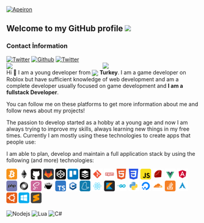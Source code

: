 [![Apeiron](https://media.discordapp.net/attachments/841672414105567285/874236474663522314/Frame_2_1.png)](https://github.com/BetaWile/)

<h2>Welcome to my GitHub profile <img src="https://media.giphy.com/media/CaiVJuZGvR8HK/giphy.gif" height="20px"></h2>

<div align="left">
<h3>Contact İnformation</h3>
<a href="https://discord.com/users/303503525965463554" target"blank_"><img alt="Twitter" src="https://img.shields.io/badge/Apeiron%20-111111.svg?&style=for-the-badge&logo=discord&logoColor=white"></a>
<a href="https://github.com/realapeiron" target"blank_"><img alt="Github" src="https://img.shields.io/badge/GitHub%20-111111.svg?&style=for-the-badge&logo=github&logoColor=white"></a>
<a href="https://twitter.com/apeiron_dev" target="_blank"><img alt="Twitter" src="https://img.shields.io/badge/Twitter%20-111111?style=for-the-badge&logo=github&logoColor=white" /></a>
</div>


<img width="50%" align="right" src="https://github-readme-stats.vercel.app/api?username=realapeiron&count_private=true&show_icons=true&theme=dracula&hide_border=true&include_all_commits=true">
<img width="50%" height="1px" align="right" src="https://i.imgur.com/DkKayja.png">
<img width="50%" align="right" src="https://github-readme-stats.vercel.app/api/top-langs/?username=realapeiron&theme=dracula&hide_border=true&layout=compact">

Hi 👋 I am a young developer from <img width="20" align="center" src="https://image.flaticon.com/icons/svg/555/555560.svg"> **Turkey**. I am a game developer on Roblox but have sufficient knowledge of web development and am a complete developer usually focused on game development and **I am a fullstack Developer**.

You can follow me on these platforms to get more information about me and follow news about my projects!


The passion to develop started as a hobby at a young age and now I am always trying to improve my skills, always learning new things in my free times. Currently I am mostly using these technologies to create apps that people use:


I am able to plan, develop and maintain a full application stack by using the following (and more) technologies:

<p align="left">
    <img height="28" width="28" src="https://raw.githubusercontent.com/edent/SuperTinyIcons/master/images/svg/bitcoin.svg" />
    <img height="28" width="28" src="https://raw.githubusercontent.com/edent/SuperTinyIcons/master/images/svg/ethereum.svg" />
    <img height="28" width="28" src="https://raw.githubusercontent.com/edent/SuperTinyIcons/master/images/svg/github.svg" />
    <img height="28" width="28" src="https://raw.githubusercontent.com/edent/SuperTinyIcons/master/images/svg/gitlab.svg" />
    <img height="28" width="28" src="https://raw.githubusercontent.com/edent/SuperTinyIcons/master/images/svg/codepen.svg" />
    <img height="28" width="28" src="https://raw.githubusercontent.com/edent/SuperTinyIcons/master/images/svg/trello.svg" />
    <img height="28" width="28" src="https://raw.githubusercontent.com/edent/SuperTinyIcons/master/images/svg/buffer.svg" />
    <img height="28" width="28" src="https://raw.githubusercontent.com/edent/SuperTinyIcons/master/images/svg/git.svg" />
    <img height="28" width="28" src="https://raw.githubusercontent.com/edent/SuperTinyIcons/master/images/svg/npm.svg" />
    <img height="28" width="28" src="https://raw.githubusercontent.com/edent/SuperTinyIcons/master/images/svg/html5.svg" />
    <img height="28" width="28" src="https://raw.githubusercontent.com/edent/SuperTinyIcons/master/images/svg/css3.svg" />
    <img height="28" width="28" src="https://raw.githubusercontent.com/edent/SuperTinyIcons/master/images/svg/javascript.svg" />
    <img height="28" width="28" src="https://raw.githubusercontent.com/edent/SuperTinyIcons/master/images/svg/ruby.svg" />
    <img height="28" width="28" src="https://raw.githubusercontent.com/edent/SuperTinyIcons/master/images/svg/vue.svg" />
    <img height="28" width="28" src="https://raw.githubusercontent.com/edent/SuperTinyIcons/master/images/svg/angular.svg" />
    <img height="28" width="28" src="https://raw.githubusercontent.com/edent/SuperTinyIcons/master/images/svg/php.svg" />
    <img height="28" width="28" src="https://raw.githubusercontent.com/edent/SuperTinyIcons/master/images/svg/json.svg" />
    <img height="28" width="28" src="https://raw.githubusercontent.com/edent/SuperTinyIcons/master/images/svg/sass.svg" />
    <img height="28" width="28" src="https://raw.githubusercontent.com/edent/SuperTinyIcons/master/images/svg/coffeescript.svg" />
    <img height="28" width="28" src="https://raw.githubusercontent.com/edent/SuperTinyIcons/master/images/svg/typescript.svg" />
    <img height="28" width="28" src="https://raw.githubusercontent.com/edent/SuperTinyIcons/master/images/svg/cplusplus.svg" />
    <img height="28" width="28" src="https://raw.githubusercontent.com/edent/SuperTinyIcons/master/images/svg/yarn.svg" />
    <img height="28" width="28" src="https://raw.githubusercontent.com/edent/SuperTinyIcons/master/images/svg/react.svg" />
    <img height="28" width="28" src="https://raw.githubusercontent.com/edent/SuperTinyIcons/master/images/svg/kotlin.svg" />
    <img height="28" width="28" src="https://raw.githubusercontent.com/edent/SuperTinyIcons/master/images/svg/go.svg" />
    <img height="28" width="28" src="https://raw.githubusercontent.com/edent/SuperTinyIcons/master/images/svg/python.svg" />
    <img height="28" width="28" src="https://raw.githubusercontent.com/edent/SuperTinyIcons/master/images/svg/digitalocean.svg" />
    <img height="28" width="28" src="https://raw.githubusercontent.com/edent/SuperTinyIcons/master/images/svg/cloudflare.svg" />
    <img height="28" width="28" src="https://raw.githubusercontent.com/edent/SuperTinyIcons/master/images/svg/stackoverflow.svg" />
    <img height="28" width="28" src="https://raw.githubusercontent.com/edent/SuperTinyIcons/master/images/svg/arch_linux.svg" />
    <img height="28" width="28" src="https://raw.githubusercontent.com/edent/SuperTinyIcons/master/images/svg/ubuntu.svg" />
    <img height="28" width="28" src="https://raw.githubusercontent.com/edent/SuperTinyIcons/master/images/svg/windows.svg" />
    <img height="28" width="28" src="https://raw.githubusercontent.com/edent/SuperTinyIcons/master/images/svg/sublimetext.svg" />
</p>
<img alt="Nodejs" align="center" src="https://img.shields.io/badge/-Nodejs-43853d?style=flat-square&logo=Node.js&logoColor=white" /> <img alt="Lua" align="center" src="https://img.shields.io/badge/-Lua-blue?style=flat-square&logo=lua&logoColor=white" /> <img alt="C#" align="center" src="https://img.shields.io/badge/C%23-blue?style=flat-square&logo=csharp&logoColor=white" />
